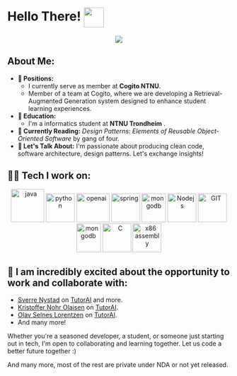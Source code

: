 <h1> Hello There! <img src="https://github.com/TheDudeThatCode/TheDudeThatCode/blob/master/Assets/Hi.gif" width="45" align="center"/> </h1> 
<div align="center">
<img src="programmerProggingDarkMode.gif">
</div>

## About Me:

- **🚀 Positions:**
    - I currently serve as member at **Cogito NTNU**.
    - Member of a team at Cogito, where we are developing a Retrieval-Augmented Generation system designed to enhance student learning experiences.
- **🏦 Education:**
    - I'm a informatics student at **NTNU Trondheim** .
- **📖 Currently Reading:** *Design Patterns: Elements of Reusable Object-Oriented Software* by gang of four.
- **💬 Let's Talk About:** I'm passionate about producing clean code, software architecture, design patterns. Let's exchange insights!

<h2> 🧑‍💻 Tech I work on: </h2>

<div align="center">
      <img src="https://www.vectorlogo.zone/logos/java/java-icon.svg" alt="java"           width="75" height="75"/> 
      <img src="https://www.vectorlogo.zone/logos/python/python-icon.svg" alt="python"     width="65 height="65"/>
      <img src="https://github.com/SverreNystad/SverreNystad/assets/89105607/5dcbef68-921d-4897-a5cd-67c3ce2f171b" alt="openai" width="75" height="65"/>
      <img src="https://www.vectorlogo.zone/logos/springio/springio-icon.svg" alt="spring" width="65" height="65"/>
      <img src="https://www.vectorlogo.zone/logos/reactjs/reactjs-icon.svg" alt="mongodb"  width="55" height="65"/>
      <img src="https://www.vectorlogo.zone/logos/nodejs/nodejs-icon.svg" alt="Nodejs"     width="65" height="65"/>
      <img src="https://www.vectorlogo.zone/logos/git-scm/git-scm-icon.svg" alt="GIT"      width="65" height="65"/> 
      <img src="https://www.vectorlogo.zone/logos/gradle/gradle-icon.svg" alt="mongodb"    width="55" height="65"/>
      <img src="https://www.google.com/url?sa=i&url=https%3A%2F%2Fen.wikipedia.org%2Fwiki%2FFile%3AC_Logo.png&psig=AOvVaw1SSsSWzmM-qqCERrEsh8CP&ust=1714477226377000&source=images&cd=vfe&opi=89978449&ved=0CBIQjRxqFwoTCLCimcKr54UDFQAAAAAdAAAAABAE" alt = "C" width="65" height="65"/>
      <img src = "https://www.google.com/url?sa=i&url=https%3A%2F%2Fgithub.com%2Fexercism%2Fwebsite-icons%2Fissues%2F30&psig=AOvVaw03K_YYIiYsahk9rkmrv714&ust=1714477312925000&source=images&cd=vfe&opi=89978449&ved=0CBIQjRxqFwoTCPjyn-yr54UDFQAAAAAdAAAAABAE" alt="x86 assembly" width="65" height="65"/>
</div>

<h2> 🤝 I am incredibly excited about the opportunity to work and collaborate with: </h3>

- [Sverre Nystad](https://github.com/SverreNystad) on [TutorAI](https://github.com/SverreNystad/TutorAI) and more.
- [Kristoffer Nohr Olaisen](https://github.com/Knolaisen) on  [TutorAI](https://github.com/SverreNystad/TutorAI).
- [Olav Selnes Lorentzen](https://github.com/olavsl) on [TutorAI](https://github.com/SverreNystad/TutorAI).
- And many more!

Whether you're a seasoned developer, a student, or someone just starting out in tech, I'm open to collaborating and learning together. Let us code a better future together :)


  


 
 



And many more, most of the rest are private under NDA or not yet released.

</div>
</details>
